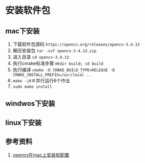 # 安装软件包

## mac下安装

1. 下载软件包源码 `https://opencv.org/releases/opencv-3.4.13`
2. 解压安装包 `tar -xvf opencv-3.4.13.zip`
3. 进入目录 `cd opencv-3.4.13`
4. 执行cmake标准步骤 `mkdir build; cd build`
5. 执行编译 `cmake -D CMAKE_BUILD_TYPE=RELEASE -D CMAKE_INSTALL_PREFIX=/usr/local ..`
6. `make -j6`＃并行运行6个作业
7. `sudo make install`

## windwos下安装

## linux下安装

## 参考资料

1. [opencv在mac上安装和配置](https://www.jianshu.com/p/564c8b352c7f)
